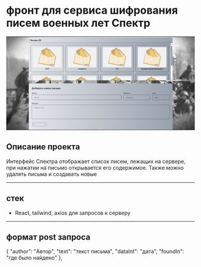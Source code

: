 # фронт для сервиса шифрования писем военных лет Спектр

![](https://github.com/ZemskovIK/Spectre/blob/main/client/web/public/spectre.png)

## Описание проекта

Интерфейс Спектра отображает список писем, лежащих на сервере, при нажатии на письмо открывается его содержимое. Также можно удалять письма и создавать новые

---

## стек

- React, tailwind, axios для запросов к серверу

---

## формат post запроса

{
"author": "Автор",
"text": "текст письма",
"dataInt": "дата",
"foundIn": "где было найдено"
},
